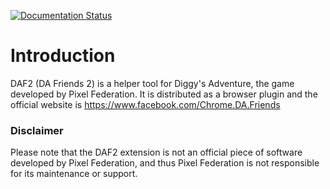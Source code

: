 [![Documentation Status](https://readthedocs.org/projects/daf2-documentation/badge/?version=latest)](https://daf2-documentation.readthedocs.io/en/latest/?badge=latest)
# Introduction
DAF2 (DA Friends 2) is a helper tool for Diggy's Adventure, the game developed by Pixel Federation. It is 
distributed as a browser plugin and the official website is https://www.facebook.com/Chrome.DA.Friends 

### Disclaimer
Please note that the DAF2 extension is not an official piece of software developed by Pixel Federation, and thus 
Pixel Federation is not responsible for its maintenance or support.